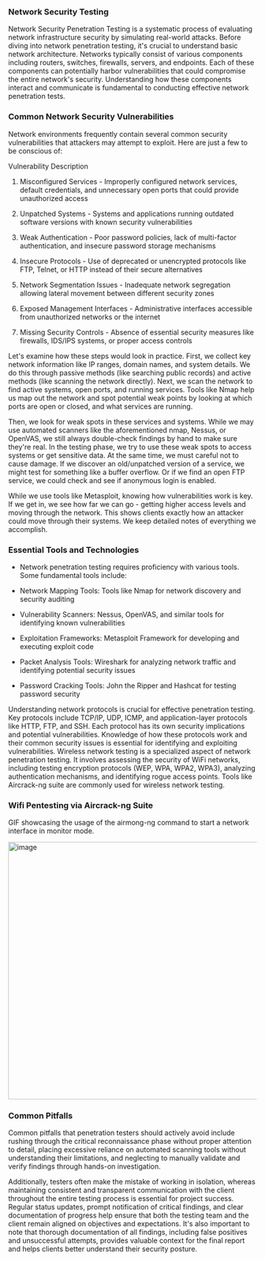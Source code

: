 <h3>Network Security Testing</h3>

Network Security Penetration Testing is a systematic process of evaluating network infrastructure security by simulating real-world attacks. Before diving into network penetration testing, it's crucial to understand basic network architecture. Networks typically consist of various components including routers, switches, firewalls, servers, and endpoints. Each of these components can potentially harbor vulnerabilities that could compromise the entire network's security. Understanding how these components interact and communicate is fundamental to conducting effective network penetration tests.

<h3>Common Network Security Vulnerabilities</h3>

Network environments frequently contain several common security vulnerabilities that attackers may attempt to exploit. Here are just a few to be conscious of:

Vulnerability Description

1. Misconfigured Services - Improperly configured network services, default credentials, and unnecessary open ports that could provide unauthorized access

2. Unpatched Systems - Systems and applications running outdated software versions with known security vulnerabilities

3. Weak Authentication - Poor password policies, lack of multi-factor authentication, and insecure password storage mechanisms

4. Insecure Protocols - Use of deprecated or unencrypted protocols like FTP, Telnet, or HTTP instead of their secure alternatives

5. Network Segmentation Issues - Inadequate network segregation allowing lateral movement between different security zones

6. Exposed Management Interfaces - Administrative interfaces accessible from unauthorized networks or the internet

7. Missing Security Controls - Absence of essential security measures like firewalls, IDS/IPS systems, or proper access controls

Let's examine how these steps would look in practice. First, we collect key network information like IP ranges, domain names, and system details. We do this through passive methods (like searching public records) and active methods (like scanning the network directly). Next, we scan the network to find active systems, open ports, and running services. Tools like Nmap help us map out the network and spot potential weak points by looking at which ports are open or closed, and what services are running.

Then, we look for weak spots in these services and systems. While we may use automated scanners like the aforementioned nmap, Nessus, or OpenVAS, we still always double-check findings by hand to make sure they're real. In the testing phase, we try to use these weak spots to access systems or get sensitive data. At the same time, we must careful not to cause damage. If we discover an old/unpatched version of a service, we might test for something like a buffer overflow. Or if we find an open FTP service, we could check and see if anonymous login is enabled.

While we use tools like Metasploit, knowing how vulnerabilities work is key. If we get in, we see how far we can go - getting higher access levels and moving through the network. This shows clients exactly how an attacker could move through their systems. We keep detailed notes of everything we accomplish.

<h3> Essential Tools and Technologies </h3>

- Network penetration testing requires proficiency with various tools. Some fundamental tools include:

- Network Mapping Tools: Tools like Nmap for network discovery and security auditing

- Vulnerability Scanners: Nessus, OpenVAS, and similar tools for identifying known vulnerabilities

- Exploitation Frameworks: Metasploit Framework for developing and executing exploit code

- Packet Analysis Tools: Wireshark for analyzing network traffic and identifying potential security issues

- Password Cracking Tools: John the Ripper and Hashcat for testing password security

Understanding network protocols is crucial for effective penetration testing. Key protocols include TCP/IP, UDP, ICMP, and application-layer protocols like HTTP, FTP, and SSH. Each protocol has its own security implications and potential vulnerabilities. Knowledge of how these protocols work and their common security issues is essential for identifying and exploiting vulnerabilities. Wireless network testing is a specialized aspect of network penetration testing. It involves assessing the security of WiFi networks, including testing encryption protocols (WEP, WPA, WPA2, WPA3), analyzing authentication mechanisms, and identifying rogue access points. Tools like Aircrack-ng suite are commonly used for wireless network testing.

<h3> Wifi Pentesting via Aircrack-ng Suite</h3>

GIF showcasing the usage of the airmong-ng command to start a network interface in monitor mode.

<img width="1009" height="521" alt="image" src="https://github.com/user-attachments/assets/002f9610-badf-4eeb-9422-650688996f40" />


<h3> Common Pitfalls</h3>

Common pitfalls that penetration testers should actively avoid include rushing through the critical reconnaissance phase without proper attention to detail, placing excessive reliance on automated scanning tools without understanding their limitations, and neglecting to manually validate and verify findings through hands-on investigation.

Additionally, testers often make the mistake of working in isolation, whereas maintaining consistent and transparent communication with the client throughout the entire testing process is essential for project success. Regular status updates, prompt notification of critical findings, and clear documentation of progress help ensure that both the testing team and the client remain aligned on objectives and expectations. It's also important to note that thorough documentation of all findings, including false positives and unsuccessful attempts, provides valuable context for the final report and helps clients better understand their security posture.
